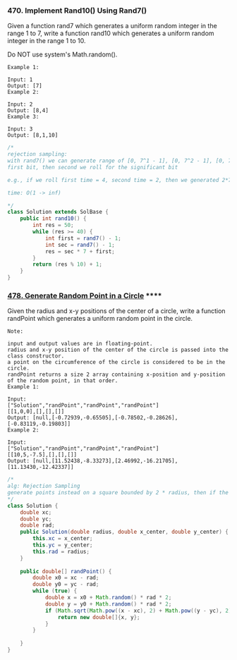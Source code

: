 ### 470. Implement Rand10() Using Rand7()

Given a function rand7 which generates a uniform random integer in the range 1 to 7, write a function rand10 which generates a uniform random integer in the range 1 to 10.

Do NOT use system's Math.random().

 
```
Example 1:

Input: 1
Output: [7]
Example 2:

Input: 2
Output: [8,4]
Example 3:

Input: 3
Output: [8,1,10]
```

```java
/*
rejection sampling:
with rand7() we can generate range of [0, 7^1 - 1], [0, 7^2 - 1], [0, 7^3 - 1], here we use [0, 7^1]. so row twice first time we roll for the
first bit, then second we roll for the significant bit

e.g., if we roll first time = 4, second time = 2, then we generated 2*7^1 + 4 * 7^0 = 18, notice with this algrithm numbers from [0 ... 48] can be generated evenly. now we pick the range [0 ... 39] to be the desired projection, and if we roll to # other than this range, we reject it and roll again

time: O(1 -> inf)

*/
class Solution extends SolBase {
    public int rand10() {
        int res = 50;
        while (res >= 40) {
            int first = rand7() - 1;
            int sec = rand7() - 1;
            res = sec * 7 + first;
        }
        return (res % 10) + 1;
    }
}
```

### [478. Generate Random Point in a Circle](https://leetcode.com/problems/generate-random-point-in-a-circle/) ****
Given the radius and x-y positions of the center of a circle, write a function randPoint which generates a uniform random point in the circle.
```
Note:

input and output values are in floating-point.
radius and x-y position of the center of the circle is passed into the class constructor.
a point on the circumference of the circle is considered to be in the circle.
randPoint returns a size 2 array containing x-position and y-position of the random point, in that order.
Example 1:

Input: 
["Solution","randPoint","randPoint","randPoint"]
[[1,0,0],[],[],[]]
Output: [null,[-0.72939,-0.65505],[-0.78502,-0.28626],[-0.83119,-0.19803]]
Example 2:

Input: 
["Solution","randPoint","randPoint","randPoint"]
[[10,5,-7.5],[],[],[]]
Output: [null,[11.52438,-8.33273],[2.46992,-16.21705],[11.13430,-12.42337]]
```

```java
/*
alg: Rejection Sampling
generate points instead on a square bounded by 2 * radius, then if the generated point can have a eucalidean distance(sqrt(x - xcenter)^2 + (y - ycenter)^2) less than the radius, we then accept the sample
*/
class Solution {
    double xc;
    double yc;
    double rad;
    public Solution(double radius, double x_center, double y_center) {
        this.xc = x_center;
        this.yc = y_center;
        this.rad = radius;
    }
    
    public double[] randPoint() {
        double x0 = xc - rad;
        double y0 = yc - rad;
        while (true) {
            double x = x0 + Math.random() * rad * 2;
            double y = y0 + Math.random() * rad * 2;
            if (Math.sqrt(Math.pow((x - xc), 2) + Math.pow((y - yc), 2)) <= rad) {
                return new double[]{x, y};
            }
        }
        
    }
}
```